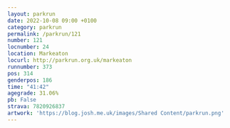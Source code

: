 ```yaml
---
layout: parkrun
date: 2022-10-08 09:00 +0100
category: parkrun
permalink: /parkrun/121
number: 121
locnumber: 24
location: Markeaton
locurl: http://parkrun.org.uk/markeaton
runnumber: 373
pos: 314
genderpos: 186
time: "41:42"
agegrade: 31.06%
pb: False
strava: 7820926837
artwork: 'https://blog.josh.me.uk/images/Shared Content/parkrun.png'
---
```


